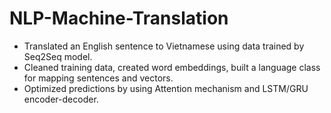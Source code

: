 # NLP-Machine-Translation

- Translated an English sentence to Vietnamese using data trained by Seq2Seq model.
- Cleaned training data, created word embeddings, built a language class for mapping sentences and vectors.
- Optimized predictions by using Attention mechanism and LSTM/GRU encoder-decoder.
